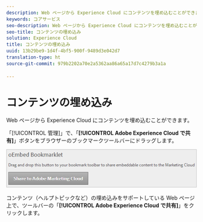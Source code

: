 ```yaml
---
description: Web ページから Experience Cloud にコンテンツを埋め込むことができます。
keywords: コアサービス
seo-description: Web ページから Experience Cloud にコンテンツを埋め込むことができます。
seo-title: コンテンツの埋め込み
solution: Experience Cloud
title: コンテンツの埋め込み
uuid: 13b29be9-1d4f-4bf5-900f-9489d3e042d7
translation-type: ht
source-git-commit: 979b2202a70e2a5362aa86a65a17d7c4279b3a1a

---
```



# コンテンツの埋め込み

Web ページから Experience Cloud にコンテンツを埋め込むことができます。

「[!UICONTROL 管理]」で、「**[!UICONTROL Adobe Experience Cloud で共有]**」ボタンをブラウザーのブックマークツールバーにドラッグします。

![](assets/oembed.png)

コンテンツ（ヘルプトピックなど）の埋め込みをサポートしている Web ページ上で、ツールバーの「**[!UICONTROL Adobe Experience Cloud で共有]**」をクリックします。
